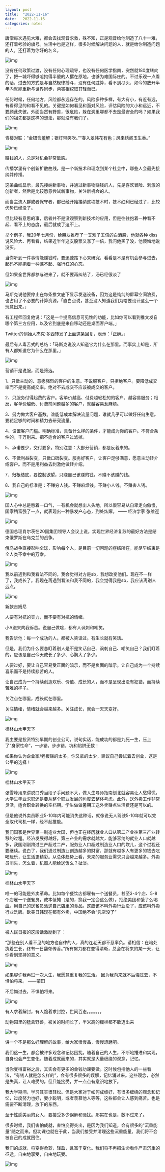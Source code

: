 ```yaml
---
layout: post
title:  "2022-11-16"
date:   2022-11-16
categories: notes
---
```




唐僧每次遇见大难，都会去找观音求救，殊不知，正是观音给他制造了八十一难，还打着考验的旗号。生活中也是这样，很多时候解决问题的人，就是给你制造问题的人，还打着为你好的名义。

![img](https://p3-sign.toutiaoimg.com/tos-cn-i-qvj2lq49k0/a0d62d3dfaba472a96b1acf0c6de83a6~noop.image?_iz=58558&from=article.pc_detail&x-expires=1669258362&x-signature=AFQzR9Xhafv6EXqgNR4UugJL1PM%3D)



没有任何政策过渡，没有任何心理疏导，也没有任何医学指南，突然就180度转向了，把一城吓得够呛拘得半傻的人撂在原地，也够为难国际庄的。不过乐观一点看的话，过去的方式是与自然规律搏斗，没有任何胜算，看不到尽头，如今的放开半年内就能重新与世界同步，两害相权取其轻而已。

任何时候，任何地方，风险都永远存在的。风险多种多样，有大有小，有近有远，有看得见的和看不见的。关键是如何看见和面对风险，评估风险的大小和远近，不要顾此失彼。外面当然有野兽，很危险，躲在洞里哪都不去是最安全的吗？如果我们的祖先都是这样的想法，那就没有我们了。

![img](https://p3-sign.toutiaoimg.com/tos-cn-i-qvj2lq49k0/a64706114a94424299ecb109001f4e23~noop.image?_iz=58558&from=article.pc_detail&x-expires=1669258362&x-signature=N2lEc3cX1Yl74zMR%2BHft5%2BlOO%2BQ%3D)



青楼对联：“金钮含羞解；银灯带笑吹。”“春入翠帏花有色；风来绣阁玉生香。”

![img](https://p3-sign.toutiaoimg.com/tos-cn-i-qvj2lq49k0/13a68e7c7ff0426dbd38a71d00d95be3~noop.image?_iz=58558&from=article.pc_detail&x-expires=1669258362&x-signature=WN1yAFnnEbMTz7qczScvWiuM2DM%3D)



赚钱的人，总是对机会非常敏感。

传播学里有个创新扩散曲线，是一个新技术和理念到某个社会中，哪些人会最先接纳并传播。

这条曲线显示，最先接纳新事物，并通过新事物赚钱的人，先是喜欢冒险、刺激的创新者，然后是比较愿意尝试新事物，关注新机会的人。

而当主流人群或者保守者，都已经开始接纳这项技术时，技术红利已经过了，比较优势已经没了。

但比较有意思的事，后者并不是没观察到新技术的应用，但是往往抱着一种看不起、看不上的态度，最后就成了追不上。

举个例子，我20年七月份，给朋友推荐了一支涨了五倍的白酒股，他就各种 diss说风险大、再看看，结果近半年这支股票又涨了一倍，我问他买了没，他懊悔地说没买。

当你听到一件事情能赚钱时，要迅速踏下心来研究，看看是不是有机会参与进去，起码不能抱着一种瞧不起、强行杠的心态。

但如果全世界都参与进来了，就不要再纠结了，汤已经很淡了

![img](https://p3-sign.toutiaoimg.com/tos-cn-i-qvj2lq49k0/f14c577ba6914672b5aa3189dd0ee6a0~noop.image?_iz=58558&from=article.pc_detail&x-expires=1669258362&x-signature=L2Fo4oI1Vy96ctmnLtkPLrakyhU%3D)



马斯克说他要停止在每条推文底下显示发送设备，因为这是纯纯的屏幕空间浪费，也占用了不必要的计算资源，「直白点说，甚至没人知道我们为啥要设计这么一个玩意出来。」

有工程师回复他说：「这是一个提高信息可见性的功能，比如你可以看到推文发自哪个第三方应用，以及它到底是来自移动还是桌面客户端。」

Twitter的创始人杰克·多西转发了上面这条回复，表示：「正确。」

最后有人毒舌式的总结：「马斯克说没人知道它为什么在那里。而事实上却是，所有人都知道它为什么在那里。」

![img](https://p3-sign.toutiaoimg.com/tos-cn-i-qvj2lq49k0/d73118370bbc4a27aaafa86e93ed54b4~noop.image?_iz=58558&from=article.pc_detail&x-expires=1669258362&x-signature=KZSqIyn0FtdcG6B7ZfEv0iooQnQ%3D)



营销不是说服，而是筛选。

1、只做主动的、意愿强烈的客户的生意。不说服客户，只拒绝客户。要降低成交率而不是提高成交率。绝对不去成交不应该被成交的客户。

2、只服务付得起费的客户。客单价越高、付费越轻松的的客户，越容易服务；相反，客单价越低、付费前问题越多的客户，就越容易惹麻烦。

3、努力做大客户基数。谁能低成本解决流量问题，谁就几乎可以做好任何生意。要花足够的时间和精力去研究流量。

4、设置客户门槛。明确标准，具备什么样的条件，才能成为你的客户。不符合条件的，千万别来。把不适合的客户过滤掉。

5、承诺要少，交付要多。特别注意：大部分营销，都是反着来的。

6、不做利益裂变，只做口碑裂变。服务好客户，让客户足够满意，愿意主动转介绍客户。而不是用利益去刺激他做转介绍。

7、归根结底，要控制欲望，只赚自己该赚的钱。不赚不该赚的钱。

8、我自己的标准是：不赚穷人钱。不赚麻烦钱。不赚小人钱。不赚害人钱。

![img](https://p3-sign.toutiaoimg.com/tos-cn-i-qvj2lq49k0/dcfc94065e1e4d58a7734ff08a90c42c~noop.image?_iz=58558&from=article.pc_detail&x-expires=1669258362&x-signature=63a9q3L0yxF0AuUu8UDQ7pCB%2BiQ%3D)



国人心中总是憋着一口气，一有机会就想出人头地，所以很容易从自卑走向傲慢，国家稍富强了一点，就表现出一种暴发户心态，到处炫耀。 —— 经济学家 张维迎

![img](https://p3-sign.toutiaoimg.com/tos-cn-i-qvj2lq49k0/b985e6a956ef4e458e289e8c6a58211c~noop.image?_iz=58558&from=article.pc_detail&x-expires=1669258362&x-signature=8JgHFeZ%2BB%2BKBEPgHuSfevgs7W0g%3D)



德国总理肖尔茨在20国集团领导人会议上说，实现世界经济复苏的最好方法是结束俄罗斯在乌克兰的战争。 

俄乌战争直接影响全球，影响每个人，是目前一切问题的症结所在，能尽早结束是全人类不幸中的万幸。

![img](https://p3-sign.toutiaoimg.com/tos-cn-i-qvj2lq49k0/d07f04c9ef954e57bda6541d3be9ff8e~noop.image?_iz=58558&from=article.pc_detail&x-expires=1669258362&x-signature=bKjybCwVP4UOes14lg0TfZP6V3o%3D)



我以前遇到和我看法不同的，我会觉得对方是sb，我想改变他们。现在不一样了，我成长了。我现在再遇到看法和我不同的，我会觉得我是sb，我应该离别人远点。 

![img](https://p6-sign.toutiaoimg.com/tos-cn-i-qvj2lq49k0/39ed64468f164525b144bd03004ff6ab~noop.image?_iz=58558&from=article.pc_detail&x-expires=1669258362&x-signature=SMk44r43tBtE78ePbWjIwiDsI4I%3D)

新款吉姆尼

人要有对抗的实力，而不要有对抗的情绪。

小A跑来向我诉苦。说自己做啥，都有人讽刺和嘲笑。

我告诉他：每一个成功的人，都被人笑话过。有生长就有笑话。

但是，我们为什么要总盯着别人是不是笑话自己、讽刺自己、嘲笑自己？我们盯着的，应该是自己今天成长了多少、心胸大了多少。

人要过好，要让自己容易受正面的暗示，而不是负面的暗示。让自己成为一个持续喜乐而不是持续悲苦的人。

让自己成为一个持续创造欢乐、价值、成长的人，而不是呈现出没有犯错，而持续苦难的样子。

关注点在哪里，成长就在哪里。

关注情绪，情绪就会越来越多。关注成长，就会一天天变好。

![img](https://p3-sign.toutiaoimg.com/tos-cn-i-qvj2lq49k0/b0b13e3c4a614bd48af0252448b2d7b6~noop.image?_iz=58558&from=article.pc_detail&x-expires=1669258362&x-signature=uGbmEj6ToAAPnSr8MVl96iXiR%2Fk%3D)

桂林山水甲天下

我主要是投资特别早期的创业公司，说句实话，能成功的都是九死一生，压上了“身家性命”，一步错，步步错，坑和陷阱无数！

如果你认为企业家/老板赚的太多，你又拿的太少，建议自己尝试着去创业，这是公平的选择！

![img](https://p3-sign.toutiaoimg.com/tos-cn-i-qvj2lq49k0/fd7fb8796c9f48b1b8bebd54da6c6278~noop.image?_iz=58558&from=article.pc_detail&x-expires=1669258362&x-signature=cirCy0jvsVhWYDrDDHjQhY30WdU%3D)

桂林山水甲天下

张雪峰用来讲脱口秀当段子手问题不大，做人生导师指南划北就容易让人愁得慌。大学生毕业求职还是要从整个职业发展的角度去整体考虑。此外，送外卖工作非常灵活，适合职业转换的空档期。学生做做暑期工送外卖赚点生活费还是可以的。

但是他说外卖员职业5-10年内可能消失这种话，就像说无人驾驶5-10年就可以完全取代司机一样，经不起推敲。

我们国家是世界第一制造业大国，但也正在经历就业人口从第二产业往第三产业转移的过程。经济发展得越好，第三产业的需求就越大，能够容纳的就业人口就越多，我国刚刚跨过三产超过二产，服务业人口超过制造业人口的坎儿，这个过程还要继续。说白了，我们通过制造业创造越多的财富，那就有越多人有更多的钱去吃喝玩乐，让生活更精彩。从总体趋势上看，未来的服务业需求只会越来越多。外卖员消失，怎么着，机器人能给送饭么？扯淡。

![img](https://p3-sign.toutiaoimg.com/tos-cn-i-qvj2lq49k0/3ab6a89ae4144ddcbd215cb4c0e3e750~noop.image?_iz=58558&from=article.pc_detail&x-expires=1669258362&x-signature=fDgjYlFIKtGxqReqP7mpa3n9uyA%3D)

桂林山水甲天下



唯一的可能是外卖革命。比如每个餐饮店都雇有一个送餐员，甚至3-4个店、5-8个店雇一个送餐员，成本低摊（是的，换我一定会这么做），拒绝美团和饿了么喝血。用自己的送餐员派送自己店里的食品。这应该不叫外卖行业没了，应该叫外卖行业洗牌。欧美日韩现在都有外卖，中国绝不会“凭空没了”

![img](https://p3-sign.toutiaoimg.com/tos-cn-i-qvj2lq49k0/fa445a372f5b41a385189e4f29ec296b~noop.image?_iz=58558&from=article.pc_detail&x-expires=1669258362&x-signature=hly73Ug2Cor6o7PyJvRKmfqKElw%3D)



被人民日报的这段话激励到了：

“那些在别人看不见的地方也自律的人，真的连老天都不忍辜负。请相信：在暗处执着生长，终有一日馥郁传香。”所有努力都在变得清晰，总会在将来的某一天，让你看到坚持的意义。 

![img](https://p3-sign.toutiaoimg.com/tos-cn-i-qvj2lq49k0/8365064376114510bb2e813ccba12cd1~noop.image?_iz=58558&from=article.pc_detail&x-expires=1669258362&x-signature=xGqL%2FGRUCTS%2FL6y6LWyd4UaIuCY%3D)



如果容许我再过一次人生，我愿意重复我的生活。 因为我向来就不后悔过去，不惧怕将来。 ——蒙田

不后悔过去，不惧怕将来。

![img](https://p3-sign.toutiaoimg.com/tos-cn-i-qvj2lq49k0/44a7dcb4dd4b4cb88b09c0a090243cf8~noop.image?_iz=58558&from=article.pc_detail&x-expires=1669258362&x-signature=93atcZP5CVTViYiJ8VTuCh6Tsdk%3D)



有人求着解封，有人跪着求封控，世间百态。。。。。。。

动物园里的猛禽野兽，被关的时间长了，半米高的栅栏都不敢迈出来 

![img](https://p3-sign.toutiaoimg.com/tos-cn-i-qvj2lq49k0/78a7a968a0734e939d2c2bd1123ab7d8~noop.image?_iz=58558&from=article.pc_detail&x-expires=1669258362&x-signature=zEA2g0n3pd%2Bb%2BAMfR86U9Rwc9%2B0%3D)



讲一个不是那么好理解的故事，给大家慢慢品，慢慢琢磨吧。

我们这一生，都会被许多观念和记忆困扰。随着自己的人生，不断地推进和实现，自身也会产生变化。随着成就而来的，其实就是大量缠绕的观念，记忆。

当你变得富裕之后，其实会有更多的金钱功课要做。这时候包括他人的一些看法，“有钱人就是怎么样的”，会有很多很多的误解，记忆涌过来。这些观念，必然是失真，让人难受的。但只能接受，并一点点有意识地放下。

我大学期间，学习其实很轻松。但是大家对于如何成绩好，有很多缠绕的观念和记忆，过度努力也好，耍小聪明，或者羡慕他人等等，这些都会让人感到痛苦。也是需要不断清理，放下的东西。

至于性感美丽的女人，要接受多少误解和骚扰。那实在也是，数不过来了。

很多时候，我们害怕成就，害怕变得突出，是因为我们知道，会有很多的“沉重能量”随之而来。但功课也就在于此，当我们接受并清理这些沉重能量，我们将不会被自己的成就困住。

我们的成就，将变得柔软，轻盈，且富于变化。我们将不再把生命看作严肃沉重的征途。自由地享受，自由地玩耍。

![img](https://p3-sign.toutiaoimg.com/tos-cn-i-qvj2lq49k0/119e7e0964d24d9996896f32114144ae~noop.image?_iz=58558&from=article.pc_detail&x-expires=1669258362&x-signature=aYvowuZe0P%2BgsA%2B5Gw0j3s5NhmA%3D)